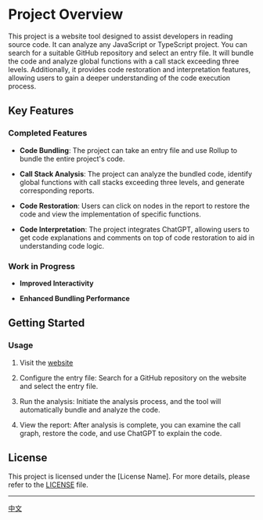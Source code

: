# Project Overview

This project is a website tool designed to assist developers in reading source code. It can analyze any JavaScript or TypeScript project. You can search for a suitable GitHub repository and select an entry file. It will bundle the code and analyze global functions with a call stack exceeding three levels. Additionally, it provides code restoration and interpretation features, allowing users to gain a deeper understanding of the code execution process.

## Key Features

### Completed Features

- **Code Bundling**: The project can take an entry file and use Rollup to bundle the entire project's code.

- **Call Stack Analysis**: The project can analyze the bundled code, identify global functions with call stacks exceeding three levels, and generate corresponding reports.

- **Code Restoration**: Users can click on nodes in the report to restore the code and view the implementation of specific functions.

- **Code Interpretation**: The project integrates ChatGPT, allowing users to get code explanations and comments on top of code restoration to aid in understanding code logic.

### Work in Progress

- **Improved Interactivity**

- **Enhanced Bundling Performance**

## Getting Started

### Usage

1. Visit the [website](https://daxigua.site/)

2. Configure the entry file: Search for a GitHub repository on the website and select the entry file.

3. Run the analysis: Initiate the analysis process, and the tool will automatically bundle and analyze the code.

4. View the report: After analysis is complete, you can examine the call graph, restore the code, and use ChatGPT to explain the code.

## License

This project is licensed under the [License Name]. For more details, please refer to the [LICENSE](https://github.com/likaiqiang/codeStackViz/blob/main/LICENSE) file.

---

[中文](https://github.com/likaiqiang/codeStackViz/blob/main/README_CN.md)
